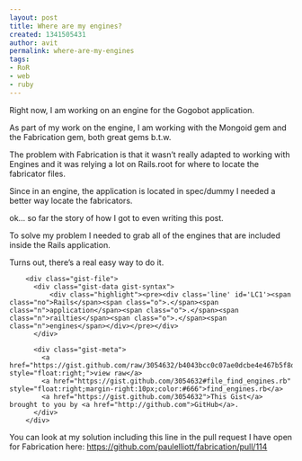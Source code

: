 ```yaml
---
layout: post
title: Where are my engines?
created: 1341505431
author: avit
permalink: where-are-my-engines
tags:
- RoR
- web
- ruby
---
```

<p>Right now, I am working on an engine for the Gogobot application.</p>
<p>As part of my work on the engine, I am working with the Mongoid gem and the Fabrication gem, both great gems b.t.w.</p>
<p>The problem with Fabrication is that it wasn’t really adapted to working with Engines and it was relying a lot on Rails.root for where to locate the fabricator files.</p>
<p>Since in an engine, the application is located in spec/dummy I needed a better way locate the fabricators.</p>
<p>ok… so far the story of how I got to even writing this post.</p>
<p>To solve my problem I needed to grab all of the engines that are included inside the Rails application.</p>
<p>Turns out, there’s a real easy way to do it.</p>
<div id="gist-3054632" class="gist">
    
        <div class="gist-file">
          <div class="gist-data gist-syntax">
              <div class="highlight"><pre><div class='line' id='LC1'><span class="no">Rails</span><span class="o">.</span><span class="n">application</span><span class="o">.</span><span class="n">railties</span><span class="o">.</span><span class="n">engines</span></div></pre></div>
          </div>

          <div class="gist-meta">
            <a href="https://gist.github.com/raw/3054632/b4043bcc0c07ae0dcbe4e467b5f8dc635b8af6fb/find_engines.rb" style="float:right;">view raw</a>
            <a href="https://gist.github.com/3054632#file_find_engines.rb" style="float:right;margin-right:10px;color:#666">find_engines.rb</a>
            <a href="https://gist.github.com/3054632">This Gist</a> brought to you by <a href="http://github.com">GitHub</a>.
          </div>
        </div>
</div>

<p>You can look at my solution including this line in the pull request I have open for Fabrication here: <a href="https://github.com/paulelliott/fabrication/pull/114" target="_blank">https://github.com/paulelliott/fabrication/pull/114</a></p>
